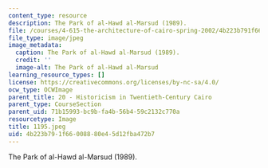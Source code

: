 ```yaml
---
content_type: resource
description: The Park of al-Hawd al-Marsud (1989).
file: /courses/4-615-the-architecture-of-cairo-spring-2002/4b223b791f66008880e45d12fba472b7_1195.jpeg
file_type: image/jpeg
image_metadata:
  caption: The Park of al-Hawd al-Marsud (1989).
  credit: ''
  image-alt: The Park of al-Hawd al-Marsud
learning_resource_types: []
license: https://creativecommons.org/licenses/by-nc-sa/4.0/
ocw_type: OCWImage
parent_title: 20 - Historicism in Twentieth-Century Cairo
parent_type: CourseSection
parent_uid: 71b15993-bc9b-fa4b-56b4-59c2132c770a
resourcetype: Image
title: 1195.jpeg
uid: 4b223b79-1f66-0088-80e4-5d12fba472b7
---
```

The Park of al-Hawd al-Marsud (1989).